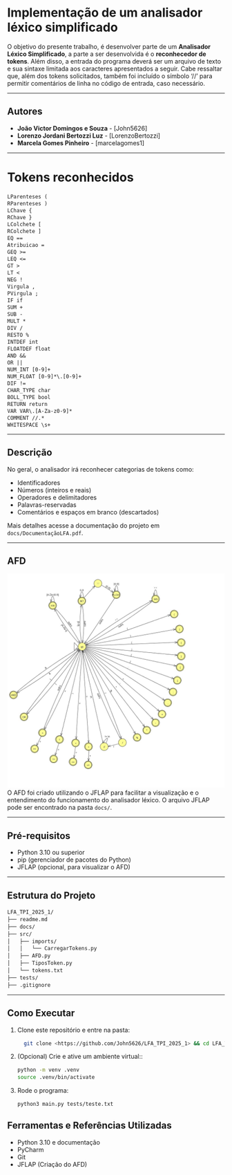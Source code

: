 # Implementação de um analisador léxico simplificado

O objetivo do presente trabalho, é desenvolver parte de um **Analisador Léxico Simplificado**, a parte a ser desenvolvida 
é o **reconhecedor de tokens**. Além disso, a entrada do programa deverá ser um arquivo de texto e sua sintaxe limitada 
aos caracteres apresentados a seguir. Cabe ressaltar que, além dos tokens solicitados, também foi incluído o símbolo 
‘//’ para permitir comentários de linha no código de entrada, caso necessário.


---
## Autores
- **João Victor Domingos e Souza** - [John5626]
- **Lorenzo Jordani Bertozzi Luz** - [LorenzoBertozzi]
- **Marcela Gomes Pinheiro** - [marcelagomes1]

---

# Tokens reconhecidos

```
LParenteses (
RParenteses )
LChave {
RChave }
LColchete [
RColchete ]
EQ ==
Atribuicao =
GEQ >=
LEQ <=
GT >
LT <
NEG !
Virgula ,
PVirgula ;
IF if
SUM +
SUB -
MULT *
DIV /
RESTO %
INTDEF int
FLOATDEF float
AND &&
OR ||
NUM_INT [0-9]+
NUM_FLOAT [0-9]*\.[0-9]+
DIF !=
CHAR_TYPE char
BOLL_TYPE bool
RETURN return
VAR VAR\.[A-Za-z0-9]*
COMMENT //.*
WHITESPACE \s+
```
---
## Descrição

No geral, o analisador irá reconhecer categorias de tokens como:
- Identificadores
- Números (inteiros e reais)
- Operadores e delimitadores
- Palavras-reservadas
- Comentários e espaços em branco (descartados)

Mais detalhes acesse a documentação do projeto em `docs/DocumentaçãoLFA.pdf`.

---
## AFD
![AFD](docs/AFD.jpg)
O AFD foi criado utilizando o JFLAP para facilitar a visualização e o entendimento do funcionamento do analisador léxico. O arquivo JFLAP pode ser encontrado na pasta `docs/`.

---
## Pré-requisitos
- Python 3.10 ou superior
- pip (gerenciador de pacotes do Python)
- JFLAP (opcional, para visualizar o AFD)
---

## Estrutura do Projeto
```bash
LFA_TPI_2025_1/
├── readme.md
├── docs/
├── src/
│   ├── imports/
│   │   └── CarregarTokens.py
│   ├── AFD.py
│   ├── TiposToken.py
│   └── tokens.txt
├── tests/
├── .gitignore
```

---

## Como Executar

1. Clone este repositório e entre na pasta:
    ```bash
      git clone <https://github.com/John5626/LFA_TPI_2025_1> && cd LFA_TPI_2025_1

2. (Opcional) Crie e ative um ambiente virtual::
    ```bash
    python -m venv .venv
    source .venv/bin/activate
   
3. Rode o programa:
    ```bash
    python3 main.py tests/teste.txt
    ```
    

## Ferramentas e Referências Utilizadas
- Python 3.10 e documentação
- PyCharm
- Git
- JFLAP (Criação do AFD)
